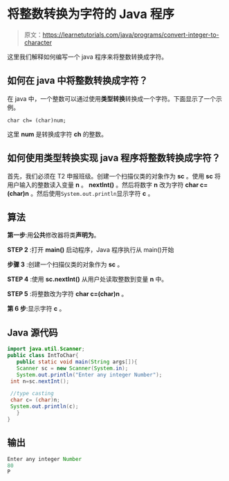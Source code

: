 # 将整数转换为字符的 Java 程序

> 原文：<https://learnetutorials.com/java/programs/convert-integer-to-character>

这里我们解释如何编写一个 java 程序来将整数转换成字符。

## 如何在 java 中将整数转换成字符？

在 java 中，一个整数可以通过使用**类型转换**转换成一个字符。下面显示了一个示例。

`char ch= (char)num;`

这里 **num** 是转换成字符 **ch** 的整数。

## 如何使用类型转换实现 java 程序将整数转换成字符？

首先，我们必须在 T2 申报班级。创建一个扫描仪类的对象作为 **sc** 。使用 **sc** 将用户输入的整数读入变量 **n** 。 **nextInt()** 。然后将数字 **n** 改为字符 **char c=(char)n** 。然后使用`System.out.println`显示字符 **c** 。

## 算法

**第一步**:用**公共**修改器将类**声明为**。

**STEP 2** :打开 **main()** 启动程序，Java 程序执行从 main()开始

**步骤 3** :创建一个扫描仪类的对象作为 **sc** 。

**STEP 4** :使用 **sc.nextInt()** 从用户处读取整数到变量 **n** 中。

**STEP 5** :将整数改为字符 **char c=(char)n** 。

**第 6 步**:显示字符 **c** 。

## Java 源代码

```java
import java.util.Scanner;
public class IntToChar{  
   public static void main(String args[]){  
   Scanner sc = new Scanner(System.in);
   System.out.println("Enter any integer Number");
 int n=sc.nextInt(); 

 //type casting
 char c= (char)n;  
 System.out.println(c);  
   }
}

```

## 输出

```java
Enter any integer Number
80
P
```
